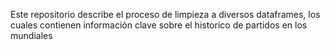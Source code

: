 Este repositorio describe el proceso de limpieza a diversos dataframes, los cuales contienen información clave sobre el historico de partidos en los mundiales
